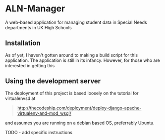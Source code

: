 # ALN-Manager

A web-based application for managing student data in Special Needs departments in UK High Schools

## Installation

As of yet, I haven't gotten around to making a build script for this application. The 
application is still in its infancy. However, for those who are interested in getting this 

## Using the development server

The deployment of this project is based loosely on the tutorial for virtualenvsd at 
> http://thecodeship.com/deployment/deploy-django-apache-virtualenv-and-mod_wsgi/ 

and assumes you are running on a debian based OS, preferrably Ubuntu.

TODO - add specific instructions
